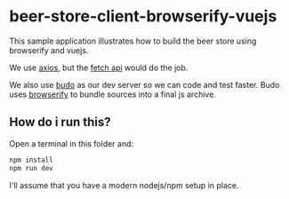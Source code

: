 # beer-store-client-browserify-vuejs

This sample application illustrates how to build the beer store using 
browserify and vuejs.

We use [axios](https://github.com/axios/axios), but the 
[fetch api](https://developer.mozilla.org/pt-BR/docs/Web/API/Fetch_API/Using_Fetch) 
would do the job.

We also use [budo](https://github.com/mattdesl/budo) as our dev server so we 
can code and test faster. Budo uses [browserify](https://github.com/browserify/browserify) 
to bundle sources into a final js archive.

## How do i run this?

Open a terminal in this folder and:

```bash
npm install
npm run dev
```

I'll assume that you have a modern nodejs/npm setup in place.
